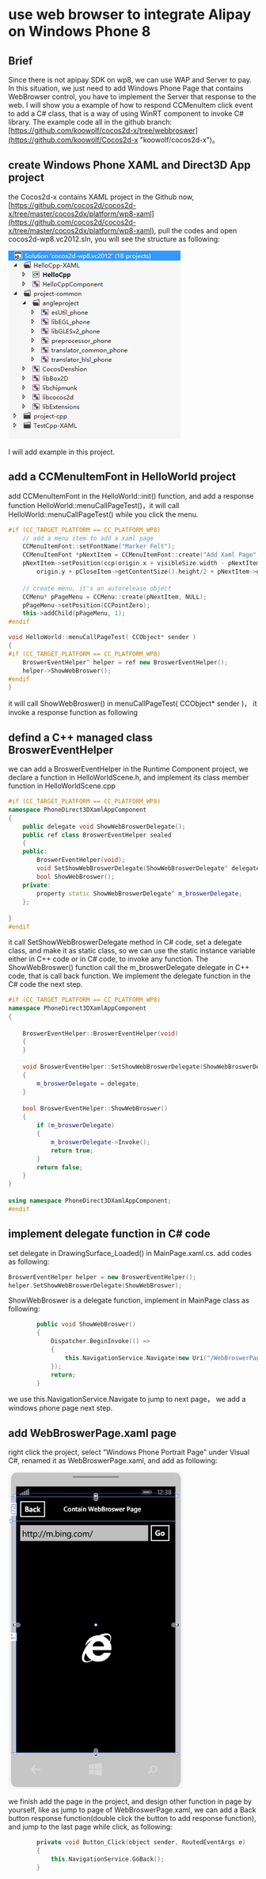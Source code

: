 # use web browser to integrate Alipay on Windows Phone 8

## Brief

Since there is not apipay SDK on wp8, we can use WAP and Server to pay. In this situation, we just need to add Windows Phone Page that contains WebBrowser control, you have to implement the Server that response to the web.
I will show you a example of how to respond CCMenuItem click event to add a C# class, that is a way of using WinRT component to invoke C# library. The example code all in the github branch: [https://github.com/koowolf/cocos2d-x/tree/webbroswer](https://github.com/koowolf/Cocos2d-x "koowolf/cocos2d-x")。

## create Windows Phone XAML and Direct3D App project

 the Cocos2d-x contains XAML project in the Github now, [https://github.com/cocos2d/cocos2d-x/tree/master/cocos2dx/platform/wp8-xaml](https://github.com/cocos2d/cocos2d-x/tree/master/cocos2dx/platform/wp8-xaml), pull the codes and open cocos2d-wp8.vc2012.sln, you will see the structure as following:

![application](res/1.png)

I will add example in this project.

## add a CCMenuItemFont in HelloWorld project ##

add CCMenuItemFont in the HelloWorld::init() function, and add a response function HelloWorld::menuCallPageTest()，it will call HelloWorld::menuCallPageTest() while you click the menu.

``` c++
#if (CC_TARGET_PLATFORM == CC_PLATFORM_WP8)
	// add a menu item to add a xaml page
	CCMenuItemFont::setFontName("Marker Felt");
	CCMenuItemFont *pNextItem = CCMenuItemFont::create("Add Xaml Page", this, menu_selector(HelloWorld::menuCallPageTest));
	pNextItem->setPosition(ccp(origin.x + visibleSize.width - pNextItem->getContentSize().width / 2, 
		origin.y + pCloseItem->getContentSize().height/2 + pNextItem->getContentSize().height + 10));

	// create menu, it's an autorelease object
	CCMenu* pPageMenu = CCMenu::create(pNextItem, NULL);
	pPageMenu->setPosition(CCPointZero);
	this->addChild(pPageMenu, 1);
#endif

```

``` c++
void HelloWorld::menuCallPageTest( CCObject* sender )
{
#if (CC_TARGET_PLATFORM == CC_PLATFORM_WP8)
	BroswerEventHelper^ helper = ref new BroswerEventHelper(); 
	helper->ShowWebBroswer();
#endif
}

```

it will call ShowWebBroswer() in menuCallPageTest( CCObject* sender )， it invoke a response function as following

## defind a C++ managed class BroswerEventHelper ##

we can add a BroswerEventHelper in the Runtime Component project, we declare a function in HelloWorldScene.h, and implement its class member function in HelloWorldScene.cpp

``` c++
#if (CC_TARGET_PLATFORM == CC_PLATFORM_WP8)
namespace PhoneDirect3DXamlAppComponent
{
	public delegate void ShowWebBroswerDelegate();
	public ref class BroswerEventHelper sealed
	{
	public:
		BroswerEventHelper(void);
		void SetShowWebBroswerDelegate(ShowWebBroswerDelegate^ delegate);
		bool ShowWebBroswer();
	private:
		property static ShowWebBroswerDelegate^ m_broswerDelegate;
	};

}
#endif

```

it call SetShowWebBroswerDelegate method in C# code, set a delegate class, and make it as static class, so we can use the static instance variable either in C++ code or in C# code, to invoke any function. The ShowWebBroswer() function call the m_broswerDelegate delegate in C++ code, that is call back function.
We implement the delegate function in the C# code the next step.

``` c++
#if (CC_TARGET_PLATFORM == CC_PLATFORM_WP8)
namespace PhoneDirect3DXamlAppComponent
{

	BroswerEventHelper::BroswerEventHelper(void)
	{
	}

	void BroswerEventHelper::SetShowWebBroswerDelegate(ShowWebBroswerDelegate^ delegate)
	{
		m_broswerDelegate = delegate;
	}

	bool BroswerEventHelper::ShowWebBroswer()
	{
		if (m_broswerDelegate)
		{
			m_broswerDelegate->Invoke();
			return true;
		}
		return false;
	}
}

using namespace PhoneDirect3DXamlAppComponent;
#endif

```

## implement delegate function in C# code ##

set delegate in DrawingSurface_Loaded() in MainPage.xaml.cs. add codes as following:

``` c++
BroswerEventHelper helper = new BroswerEventHelper();
helper.SetShowWebBroswerDelegate(ShowWebBroswer);

```

ShowWebBroswer is a delegate function, implement in MainPage class as following:

``` c++
        public void ShowWebBroswer()
        {
            Dispatcher.BeginInvoke(() =>
            {
                this.NavigationService.Navigate(new Uri("/WebBroswerPage.xaml", UriKind.Relative));
            });
            return;
        }

```

we use this.NavigationService.Navigate to jump to next page， we add a windows phone page next step.

## add WebBroswerPage.xaml page ##

right click the project, select "Windows Phone Portrait Page" under Visual C#, renamed it as WebBroswerPage.xaml, and add as following:

![application](res/2.png)

we finish add the page in the project, and design other function in page by yourself, like as jump to  page of WebBroswerPage.xaml, we can add a Back button response function(double click the button to add response function), and jump to the last page while click, as following:


``` c++
        private void Button_Click(object sender, RoutedEventArgs e)
        {
            this.NavigationService.GoBack();
        }

```


